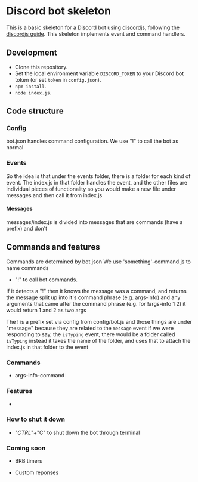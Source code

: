 # Discord bot skeleton

This is a basic skeleton for a Discord bot using [discordjs](https://discord.js.org/#/), following the [discordjs guide](https://discordjs.guide/#before-you-begin).
This skeleton implements event and command handlers.

## Development

- Clone this repository.
- Set the local environment variable `DISCORD_TOKEN` to your Discord bot token (or set `token` in `config.json`).
- `npm install`.
- `node index.js`.

## Code structure

### Config

bot.json handles command configuration. We use "!" to call the bot as normal

### Events

So the idea is that under the events folder, there is a folder for each kind of event. The index.js in that folder handles the event, and the other files are individual pieces of functionality so you would make a new file under messages and then call it from index.js

#### Messages

messages/index.js is divided into messages that are commands (have a prefix) and don't

## Commands and features

Commands are determined by bot.json
We use 'something'-command.js to name commands

 - "!" to call bot commands.

If it detects a "!" then it knows the message was a command, and returns the message split up into it's command phrase (e.g. args-info) and any arguments that came after the command phrase (e.g. for !args-info 1 2) it would return 1 and 2 as two args

The ! is a prefix set via config from config/bot.js and those things are under "message" because they are related to the `message` event if we were responding to say, the `isTyping` event, there would be a folder called `isTyping` instead it takes the name of the folder, and uses that to attach the index.js in that folder to the event

### Commands

 - args-info-command
 
### Features

 - 
 
### How to shut it down

 - "*CTRL*"+"C" to shut down the bot through terminal

### Coming soon

 - BRB timers

 - Custom reponses

